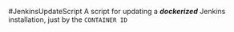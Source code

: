 #JenkinsUpdateScript
A script for updating a _**dockerized**_ Jenkins installation, just by the ``CONTAINER ID``